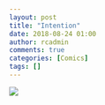 ```yaml
---
layout: post
title: "Intention"
date: 2018-08-24 01:00
author: rcadmin
comments: true
categories: [Comics]
tags: []
---
```

<a href="../comics/2018/08/24/intention"><img src="http://dl.bitsmack.com/comics/20180824.jpg" /></a>

